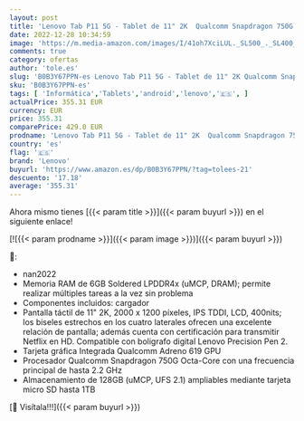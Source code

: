 ```yaml
---
layout: post
title: 'Lenovo Tab P11 5G - Tablet de 11" 2K  Qualcomm Snapdragon 750G  6 GB de RAM  128 GB ampliables hasta 1 TB  4 Altavoces  WiFi + Bluetooth  5G  Android 11  - Gris Oscuro'
date: 2022-12-28 10:34:59
image: 'https://m.media-amazon.com/images/I/41oh7XciLUL._SL500_._SL400_.jpg'
comments: true
category: ofertas
author: 'tole.es'
slug: 'B0B3Y67PPN-es Lenovo Tab P11 5G - Tablet de 11" 2K Qualcomm Snapdragon...'
sku: 'B0B3Y67PPN-es'
tags: [ 'Informática','Tablets','android','lenovo','🇪🇸', ]
actualPrice: 355.31 EUR
currency: EUR
price: 355.31
comparePrice: 429.0 EUR
prodname: 'Lenovo Tab P11 5G - Tablet de 11" 2K  Qualcomm Snapdragon 750G  6 GB de RAM  128 GB ampliables hasta 1 TB  4 Altavoces  WiFi + Bluetooth  5G  Android 11  - Gris Oscuro'
country: 'es'
flag: '🇪🇸'
brand: 'Lenovo'
buyurl: 'https://www.amazon.es/dp/B0B3Y67PPN/?tag=tolees-21'
descuento: '17.18'
average: '355.31'
---
```


Ahora mismo tienes [{{< param title >}}]({{< param buyurl >}}) en el siguiente enlace!

[![{{< param prodname >}}]({{< param image >}})]({{< param buyurl >}})

🔎:

- nan2022
- Memoria RAM de 6GB Soldered LPDDR4x (uMCP, DRAM); permite realizar múltiples tareas a la vez sin problema
- Componentes incluidos: cargador
- Pantalla táctil de 11" 2K, 2000 x 1200 píxeles, IPS TDDI, LCD, 400nits; los biseles estrechos en los cuatro laterales ofrecen una excelente relación de pantalla; además cuenta con certificación para transmitir Netflix en HD. Compatible con boligrafo digital Lenovo Precision Pen 2.
- Tarjeta gráfica Integrada Qualcomm Adreno 619 GPU
- Procesador Qualcomm Snapdragon 750G Octa-Core con una frecuencia principal de hasta 2.2 GHz
- Almacenamiento de 128GB (uMCP, UFS 2.1) ampliables mediante tarjeta micro SD hasta 1TB

[🛒 Visítala!!!]({{< param buyurl >}})
